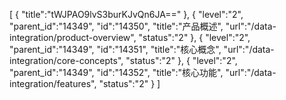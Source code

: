 [
	{
		"title":"tWJPAO9lvS3burKJvQn6JA=="
	},
	{
		"level":"2",
		"parent_id":"14349",
		"id":"14350",
		"title":"产品概述",
		"url":"/data-integration/product-overview",
		"status":"2"
	},
	{
		"level":"2",
		"parent_id":"14349",
		"id":"14351",
		"title":"核心概念",
		"url":"/data-integration/core-concepts",
		"status":"2"
	},
	{
		"level":"2",
		"parent_id":"14349",
		"id":"14352",
		"title":"核心功能",
		"url":"/data-integration/features",
		"status":"2"
	}
]